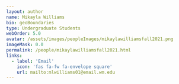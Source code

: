 ```yaml
---
layout: author
name: Mikayla Williams
bio: geoBoundaries
type: Undergraduate Students
webOrder: 5.0
avatar: /assets/images/peopleImages/mikaylawilliamsfall2021.png
imageMask: 0.0
permalink: /people/mikaylawilliamsfall2021.html 
links:
  - label: 'Email'
    icon: 'fas fa-fw fa-envelope square'
    url: mailto:mlwilliams01@email.wm.edu
---
```

